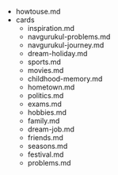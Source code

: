 - howtouse.md
- cards
    - inspiration.md
    - navgurukul-problems.md
    - navgurukul-journey.md
    - dream-holiday.md
    - sports.md
    - movies.md
    - childhood-memory.md
    - hometown.md
    - politics.md
    - exams.md
    - hobbies.md
    - family.md
    - dream-job.md
    - friends.md
    - seasons.md
    - festival.md
    - problems.md